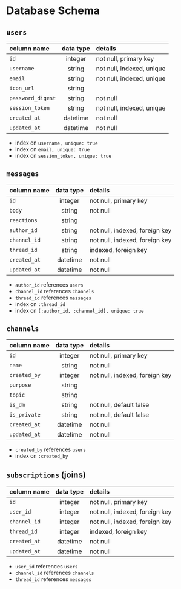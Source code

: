 # Database Schema

## `users`
| column name       | data type | details                   |
|:------------------|:---------:|:--------------------------|
| `id`              | integer   | not null, primary key     |
| `username`        | string    | not null, indexed, unique |
| `email`           | string    | not null, indexed, unique |         
| `icon_url`        | string    |                           |        
| `password_digest` | string    | not null                  |
| `session_token`   | string    | not null, indexed, unique |
| `created_at`      | datetime  | not null                  |
| `updated_at`      | datetime  | not null                  |

+ index on `username, unique: true`
+ index on `email, unique: true`
+ index on `session_token, unique: true`


## `messages`
| column name       | data type | details                   |
|:------------------|:---------:|:--------------------------|
| `id`              | integer   | not null, primary key     |
| `body`            | string    | not null                  |
| `reactions`       | string    |                           |
| `author_id`       | string    | not null, indexed, foreign key |        
| `channel_id`      | string    | not null, indexed, foreign key |
| `thread_id`       | string    | indexed, foreign key      |
| `created_at`      | datetime  | not null                  |
| `updated_at`      | datetime  | not null                  |

+ `author_id` references `users`
+ `channel_id` references `channels`
+ `thread_id` references `messages`
+ index on `:thread_id`
+ index on `[:author_id, :channel_id], unique: true`



## `channels`
| column name       | data type | details                   |
|:------------------|:---------:|:--------------------------|
| `id`              | integer   | not null, primary key     |
| `name`            | string    | not null                  |
| `created_by`      | integer   | not null, indexed, foreign key     |
| `purpose`         | string    |                           |
| `topic`           | string    |                           |
| `is_dm`           | string    | not null, default false   |
| `is_private`      | string    | not null, default false   |
| `created_at`      | datetime  | not null                  |
| `updated_at`      | datetime  | not null                  |

+ `created_by` references `users`
+ index on `:created_by`


## `subscriptions` (joins)
| column name       | data type | details                   |
|:------------------|:---------:|:--------------------------|
| `id`              | integer   | not null, primary key     |
| `user_id`         | integer   | not null, indexed, foreign key  |
| `channel_id`      | integer   | not null, indexed, foreign key  |
| `thread_id`       | integer   | indexed, foreign key      |
| `created_at`      | datetime  | not null                  |
| `updated_at`      | datetime  | not null                  |

+ `user_id` references `users`
+ `channel_id` references `channels`
+ `thread_id` references `messages`